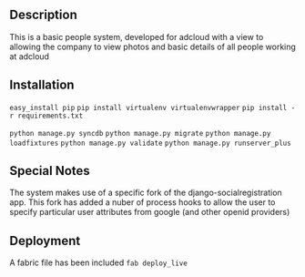 Description
--------------------
This is a basic people system, developed for adcloud with a view
to allowing the company to view photos and basic details of all people
working at adcloud


Installation
--------------------
`easy_install pip`
`pip install virtualenv virtualenvwrapper`
`pip install -r requirements.txt`

`python manage.py syncdb`
`python manage.py migrate`
`python manage.py loadfixtures`
`python manage.py validate`
`python manage.py runserver_plus`

Special Notes
--------------------
The system makes use of a specific fork of the django-socialregistration 
app. This fork has added a nuber of process hooks to allow the user
to specify particular user attributes from google (and other openid providers)


Deployment
--------------------
A fabric file has been included
`fab deploy_live`
